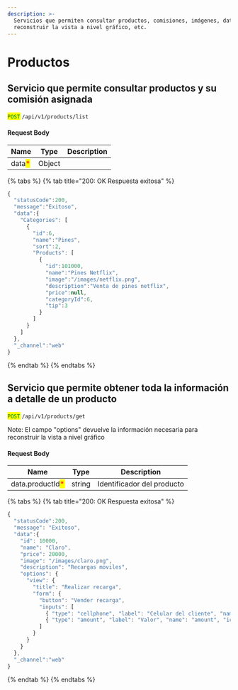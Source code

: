 ```yaml
---
description: >-
  Servicios que permiten consultar productos, comisiones, imágenes, datos para
  reconstruir la vista a nivel gráfico, etc.
---
```


# Productos

## Servicio que permite consultar productos y su comisión asignada

<mark style="color:green;">`POST`</mark> `/api/v1/products/list`

#### Request Body

| Name                                   | Type   | Description |
| -------------------------------------- | ------ | ----------- |
| data<mark style="color:red;">\*</mark> | Object |             |

{% tabs %}
{% tab title="200: OK Respuesta exitosa" %}
```javascript
{
  "statusCode":200,
  "message":"Exitoso",
  "data":{
    "Categories": [
      {
        "id":6,
        "name":"Pines",
        "sort":2,
        "Products": [
          {
            "id":101000,
            "name":"Pines Netflix",
            "image":"/images/netflix.png",
            "description":"Venta de pines netflix",
            "price":null,
            "categoryId":6,
            "tip":3
          }
        ]
      }
    ]
  },
  "_channel":"web"
}
```
{% endtab %}
{% endtabs %}

## Servicio que permite obtener toda la información a detalle de un producto

<mark style="color:green;">`POST`</mark> `/api/v1/products/get`

Note: El campo "options" devuelve la información necesaria para reconstruir la vista a nivel gráfico

#### Request Body

| Name                                             | Type   | Description                |
| ------------------------------------------------ | ------ | -------------------------- |
| data.productId<mark style="color:red;">\*</mark> | string | Identificador del producto |

{% tabs %}
{% tab title="200: OK Respuesta exitosa" %}
```javascript
{
  "statusCode":200,
  "message": "Exitoso",
  "data":{
    "id": 10000,
    "name": "Claro",
    "price": 20000,
    "image": "/images/claro.png",
    "description": "Recargas moviles",
    "options": {
      "view": {
        "title": "Realizar recarga",
        "form": {
          "button": "Vender recarga",
          "inputs": [
            { "type": "cellphone", "label": "Celular del cliente", "name": "customerCellphone", "icon": "cellphone"  },
            { "type": "amount", "label": "Valor", "name": "amount", "icon": "price"  }
          ]
        }
      }
    }
  },
  "_channel":"web"
}
```
{% endtab %}
{% endtabs %}
